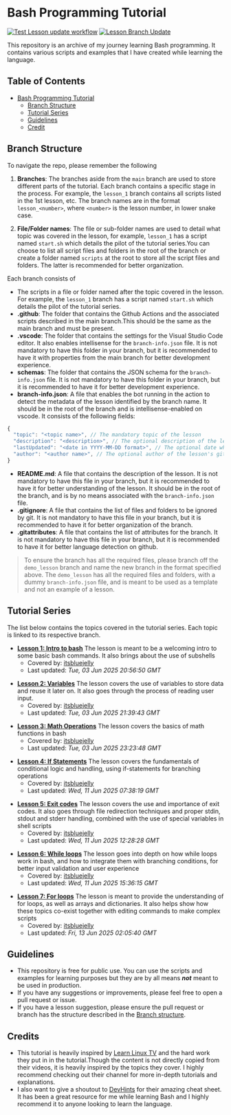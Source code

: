# Bash Programming Tutorial

[![Test Lesson update workflow](https://github.com/itsbluejelly/Bash-Programming/actions/workflows/test_lesson_update.yaml/badge.svg)](https://github.com/itsbluejelly/Bash-Programming/actions/workflows/test_lesson_update.yaml)
[![Lesson Branch Update](https://github.com/itsbluejelly/Bash-Programming/actions/workflows/lesson_update.yaml/badge.svg)](https://github.com/itsbluejelly/Bash-Programming/actions/workflows/lesson_update.yaml)

This repository is an archive of my journey learning Bash programming. It contains various scripts and examples that I have created while learning the language.

## Table of Contents

- [Bash Programming Tutorial](#bash-programming-tutorial)
  - [Branch Structure](#branch-structure)
  - [Tutorial Series](#tutorial-series)
  - [Guidelines](#guidelines)
  - [Credit](#credits)

## Branch Structure

To navigate the repo, please remember the following

1. __Branches__: The branches aside from the `main` branch are used to store different parts of the tutorial. Each branch contains a specific stage in the process. For example, the `lesson_1` branch contains all scripts listed in the 1st lesson, etc. The branch names are in the format `lesson_<number>`, where `<number>` is the lesson number, in lower snake case.

2. __File/Folder names__: The file or sub-folder names are used to detail what topic was covered in the lesson, for example, `lesson_1` has a script named `start.sh` which details the pilot of the tutorial series.You can choose to list all script files and folders in the root of the branch or create a folder named `scripts` at the root to store all the script files and folders. The latter is recommended for better organization.

Each branch consists of

- The scripts in a file or folder named after the topic covered in the lesson. For example, the `lesson_1` branch has a script named `start.sh` which details the pilot of the tutorial series.
- __.github__: The folder that contains the Github Actions and the associated scripts described in the main branch.This should be the same as the main branch and must be present.
- __.vscode__: The folder that contains the settings for the Visual Studio Code editor. It also enables intellisense for the `branch-info.json` file. It is not mandatory to have this folder in your branch, but it is recommended to have it with properties from the main branch for better development experience.
- __schemas__: The folder that contains the JSON schema for the `branch-info.json` file. It is not mandatory to have this folder in your branch, but it is recommended to have it for better development experience.
- __branch-info.json__: A file that enables the bot running in the action to detect the metadata of the lesson identified by the branch name. It should be in the root of the branch and is intellisense-enabled on vscode. It consists of the following fields:

```js
{
  "topic": "<topic name>", // The mandatory topic of the lesson
  "description": "<description>", // The optional description of the lesson
  "lastUpdated": "<date in YYYY-MM-DD format>", // The optional date when the lesson was last updated. By default its when the file was last edited in the remote branch. It should be in RFC 7231 format,
  "author": "<author name>", // The optional author of the lesson's github username. By default its the name of the user who triggered the lesson workflow
}
```

- __README.md__: A file that contains the description of the lesson. It is not mandatory to have this file in your branch, but it is recommended to have it for better understanding of the lesson. It should be in the root of the branch, and is by no means associated with the `branch-info.json` file.
- __.gitignore__: A file that contains the list of files and folders to be ignored by git. It is not mandatory to have this file in your branch, but it is recommended to have it for better organization of the branch.
- __.gitattributes__: A file that contains the list of attributes for the branch. It is not mandatory to have this file in your branch, but it is recommended to have it for better language detection on github.

> To ensure the branch has all the required files, please branch off the `demo_lesson` branch and name the new branch in the format specified above. The `demo_lesson` has all the required files and folders, with a dummy `branch-info.json` file, and is meant to be used as a template and not an example of a lesson.

## Tutorial Series

The list below contains the topics covered in the tutorial series. Each topic is linked to its respective branch.
<!-- Please dont delete the comments surrounding and within list of lessons🙏 -->
<!-- Start of tutorial list -->
- [__Lesson 1: Intro to bash__](https://github.com/itsbluejelly/Bash-Programming/tree/lesson_1)
The lesson is meant to be a welcoming intro to some basic bash commands. It also brings about the use of subshells
  - Covered by: [itsbluejelly](https://github.com/itsbluejelly)
  - Last updated: _Tue, 03 Jun 2025 20:56:50 GMT_
<!-- Lesson here -->
- [__Lesson 2: Variables__](https://github.com/itsbluejelly/Bash-Programming/tree/lesson_2)
The lesson covers the use of variables to store data and reuse it later on. It also goes through the process of reading user input.
  - Covered by: [itsbluejelly](https://github.com/itsbluejelly)
  - Last updated: _Tue, 03 Jun 2025 21:39:43 GMT_
<!-- Lesson here -->
- [__Lesson 3: Math Operations__](https://github.com/itsbluejelly/Bash-Programming/tree/lesson_3)
The lesson covers the basics of math functions in bash
  - Covered by: [itsbluejelly](https://github.com/itsbluejelly)
  - Last updated: _Tue, 03 Jun 2025 23:23:48 GMT_
<!-- Lesson here -->
- [__Lesson 4: If Statements__](https://github.com/itsbluejelly/Bash-Programming/tree/lesson_4)
The lesson covers the fundamentals of conditional logic and handling, using if-statements for branching operations
  - Covered by: [itsbluejelly](https://github.com/itsbluejelly)
  - Last updated: _Wed, 11 Jun 2025 07:38:19 GMT_
<!-- Lesson here -->
- [__Lesson 5: Exit codes__](https://github.com/itsbluejelly/Bash-Programming/tree/lesson_5)
The lesson covers the use and importance of exit codes. It also goes through file redirection techniques and proper stdin, stdout and stderr handling, combined with the use of special variables in shell scripts
  - Covered by: [itsbluejelly](https://github.com/itsbluejelly)
  - Last updated: _Wed, 11 Jun 2025 12:28:28 GMT_
<!-- Lesson here -->
- [__Lesson 6: While loops__](https://github.com/itsbluejelly/Bash-Programming/tree/lesson_6)
The lesson goes into depth on how while loops work in bash, and how to integrate them with branching conditions, for better input validation and user experience
  - Covered by: [itsbluejelly](https://github.com/itsbluejelly)
  - Last updated: _Wed, 11 Jun 2025 15:36:15 GMT_
<!-- Lesson here -->
- [__Lesson 7: For loops__](https://github.com/itsbluejelly/Bash-Programming/tree/lesson_7)
The lesson is meant to provide the understanding of for loops, as well as arrays and dictionaries. It also helps show how these topics co-exist together with editing commands to make complex scripts
  - Covered by: [itsbluejelly](https://github.com/itsbluejelly)
  - Last updated: _Fri, 13 Jun 2025 02:05:40 GMT_
<!-- Lesson here -->
<!-- End of tutorial list -->

## Guidelines

- This repository is free for public use. You can use the scripts and examples for learning purposes but they are by all means ___not___ meant to be used in production.
- If you have any suggestions or improvements, please feel free to open a pull request or issue.
- If you have a lesson suggestion, please ensure the pull request or branch has the structure described in the [Branch structure](#branch-structure).

## Credits

- This tutorial is heavily inspired by [Learn Linux TV](https://www.youtube.com/@LearnLinuxTV/videos) and the hard work they put in in the tutorial.Though the content is not directly copied from their videos, it is heavily inspired by the topics they cover. I highly recommend checking out their channel for more in-depth tutorials and explanations.
- I also want to give a shoutout to [DevHints](https://devhints.io/bash) for their amazing cheat sheet. It has been a great resource for me while learning Bash and I highly recommend it to anyone looking to learn the language.
